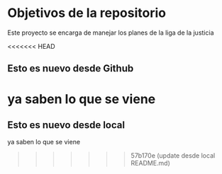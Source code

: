 # Objetivos de la repositorio

Este proyecto se encarga de manejar los planes de la liga de la justicia


<<<<<<< HEAD
## Esto es nuevo desde Github
ya saben lo que se viene 
=======
## Esto es nuevo desde local
ya saben lo que se viene
>>>>>>> 57b170e (update desde local README.md)
